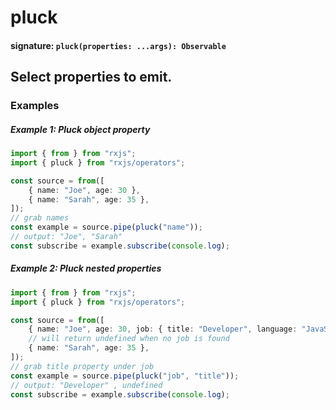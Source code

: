 # pluck

#### signature: `pluck(properties: ...args): Observable`

## Select properties to emit.

### Examples

##### Example 1: Pluck object property

```ts
import { from } from "rxjs";
import { pluck } from "rxjs/operators";

const source = from([
    { name: "Joe", age: 30 },
    { name: "Sarah", age: 35 },
]);
// grab names
const example = source.pipe(pluck("name"));
// output: "Joe", "Sarah"
const subscribe = example.subscribe(console.log);
```

##### Example 2: Pluck nested properties

```ts
import { from } from "rxjs";
import { pluck } from "rxjs/operators";

const source = from([
    { name: "Joe", age: 30, job: { title: "Developer", language: "JavaScript" } },
    // will return undefined when no job is found
    { name: "Sarah", age: 35 },
]);
// grab title property under job
const example = source.pipe(pluck("job", "title"));
// output: "Developer" , undefined
const subscribe = example.subscribe(console.log);
```